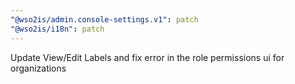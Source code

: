 ```yaml
---
"@wso2is/admin.console-settings.v1": patch
"@wso2is/i18n": patch
---
```


Update View/Edit Labels and fix error in the role permissions ui for organizations
